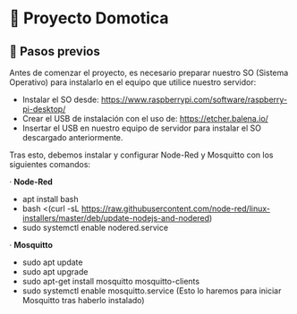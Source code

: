 # 🤖 Proyecto Domotica

## 📄 Pasos previos

Antes de comenzar el proyecto, es necesario preparar nuestro SO (Sistema Operativo) para instalarlo en el equipo que utilice nuestro servidor:

- Instalar el SO desde: https://www.raspberrypi.com/software/raspberry-pi-desktop/
- Crear el USB de instalación con el uso de: https://etcher.balena.io/
- Insertar el USB en nuestro equipo de servidor para instalar el SO descargado anteriormente.

Tras esto, debemos instalar y configurar Node-Red y Mosquitto con los siguientes comandos:

· **Node-Red**
- apt install bash
- bash <(curl -sL https://raw.githubusercontent.com/node-red/linux-installers/master/deb/update-nodejs-and-nodered)
- sudo systemctl enable nodered.service

· **Mosquitto**
- sudo apt update
- sudo apt upgrade
- sudo apt-get install mosquitto mosquitto-clients
- sudo systemctl enable mosquitto.service (Esto lo haremos para iniciar Mosquitto tras haberlo instalado)
